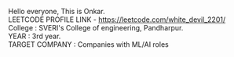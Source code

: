 Hello everyone, This is Onkar.
</br>
LEETCODE PROFILE LINK - https://leetcode.com/white_devil_2201/
</br>
College : SVERI's College of engineering, Pandharpur.
</br>
YEAR : 3rd year.
</br>
TARGET COMPANY : Companies with ML/AI roles
</br>
